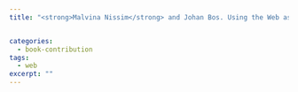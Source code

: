 ```yaml
---
title: "<strong>Malvina Nissim</strong> and Johan Bos. Using the Web as a Corpus in Natural Language Processing. In G. Ferrari, R. Benatti, M. Mosca (eds), <em>Linguistica e Modelli Tecnologici di Ricerca</em>, pp 345–351, SLI (Vol 51), Bulzoni, Roma, 2009."


categories: 
  - book-contribution
tags:
  - web
excerpt: ""
---
```




